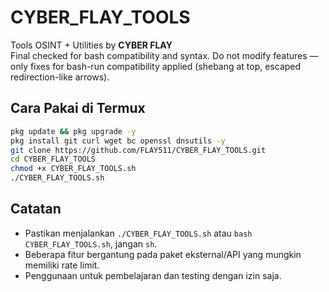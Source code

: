 # CYBER_FLAY_TOOLS

Tools OSINT + Utilities by **CYBER FLAY**  
Final checked for bash compatibility and syntax. Do not modify features — only fixes for bash-run compatibility applied (shebang at top, escaped redirection-like arrows).

## Cara Pakai di Termux

```bash
pkg update && pkg upgrade -y
pkg install git curl wget bc openssl dnsutils -y
git clone https://github.com/FLAY511/CYBER_FLAY_TOOLS.git
cd CYBER_FLAY_TOOLS
chmod +x CYBER_FLAY_TOOLS.sh
./CYBER_FLAY_TOOLS.sh
```

## Catatan
- Pastikan menjalankan `./CYBER_FLAY_TOOLS.sh` atau `bash CYBER_FLAY_TOOLS.sh`, jangan `sh`.
- Beberapa fitur bergantung pada paket eksternal/API yang mungkin memiliki rate limit.
- Penggunaan untuk pembelajaran dan testing dengan izin saja.
